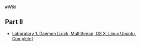 #Wiki
## Part II
* [Laboratory 1. Daemon [Lock, Multithread, OS X, Linux Ubuntu, Complete]](https://github.com/IU7Abyss/Operating-Systems-LW/wiki/Laboratory-Work-1---Daemon) 
